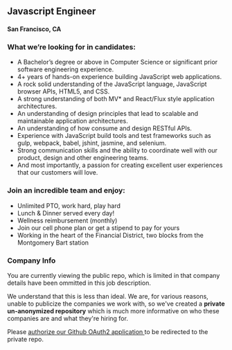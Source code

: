 ## Javascript Engineer
#### San Francisco, CA

### What we’re looking for in candidates:
- A Bachelor’s degree or above in Computer Science or significant prior software engineering experience.
- 4+ years of hands-on experience building JavaScript web applications.
- A rock solid understanding of the JavaScript language, JavaScript browser APIs, HTML5, and CSS.
- A strong understanding of both MV* and React/Flux style application architectures.
- An understanding of design principles that lead to scalable and maintainable application architectures.
- An understanding of how consume and design RESTful APIs.
- Experience with JavaScript build tools and test frameworks such as gulp, webpack, babel, jshint, jasmine, and selenium.
- Strong communication skills and the ability to coordinate well with our product, design and other engineering teams.
- And most importantly, a passion for creating excellent user experiences that our customers will love.

### Join an incredible team and enjoy:
- Unlimited PTO, work hard, play hard
- Lunch & Dinner served every day!
- Wellness reimbursement (monthly)
- Join our cell phone plan or get a stipend to pay for yours
- Working in the heart of the Financial District, two blocks from the Montgomery Bart station

### Company Info
You are currently viewing the public repo, which is limited in that company details have been ommitted in this job description.  
    
We understand that this is less than ideal.  We are, for various reasons, unable to publicize the companies we work with, so we've
created a **private un-anonymized repository** which is much more informative on who these companies are and what they're hiring for.  
    
Please [authorize our Github OAuth2 application ](http://localhost:3000/users/auth/github?job_id=sw5rbgluzw-senior-javascript-engineer) to be redirected to the private repo.
